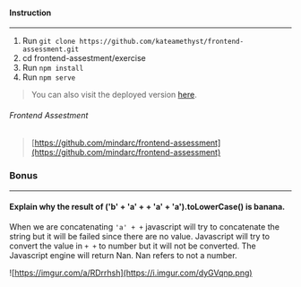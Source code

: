 #### Instruction
---
1. Run ```git clone https://github.com/kateamethyst/frontend-assessment.git```
2. cd frontend-assestment/exercise
3. Run ```npm install```
4. Run ```npm serve```

> You can also visit the deployed version [here](https://fe-assestment.herokuapp.com/).

###### Frontend Assestment
> [https://github.com/mindarc/frontend-assessment](https://github.com/mindarc/frontend-assessment)


### Bonus
---
#### Explain why the result of ('b' + 'a' + + 'a' + 'a').toLowerCase() is banana.

When we are concatenating ```'a' + +``` javascript will try to concatenate the string but it will be failed since there are no value. Javascript will try to convert the value in ```+ +``` to number but it will not be converted. The Javascript engine will return Nan. Nan refers to not a number.

![https://imgur.com/a/RDrrhsh](https://i.imgur.com/dyGVqnp.png)

